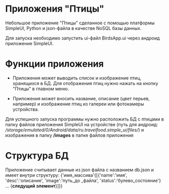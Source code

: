 # Приложения "Птицы"

Небольшое приложение "Птицы" сделанное с помощью платформы SimpleUI, Python и json-файла в качестве NoSQL базы данных.

Для запуска необходимо запустить ui-файл BirdsApp.ui через андроид приложение SimpleUI.

# Функции приложения
- Приложения может выводить список и изображение птиц, хранящихся в БД. Для отображения птиц нужно нажать на кнопку "Птицы" в главном меню.

- Приложения может вносить название, описание (цвет перьев, например) и изображение птиц из галереи или фотокамеры устройства. 

Для успешного запуска программы нужно расположить БД с птицами в папку файлов приложения SimpleUI на устройстве (путь для андроид: */storage/emulated/0/Android/data/ru.travelfood.simple_ui/files/*) и изображения в папку **/images** в папке файлов приложения

# Структура БД

Приложение считывает данные из json файла с названием db.json и имеет внутри структуру: {'имя_массива'{[{'name':'имя', 'desc':'описание', 'image':'путь_до _файла', 'status':'булево_состояние'} ... {**следущий элемент**}]}}





